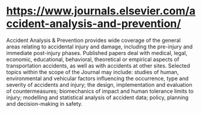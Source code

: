 # https://www.journals.elsevier.com/accident-analysis-and-prevention/

Accident Analysis & Prevention provides wide coverage of the general areas relating to accidental injury and damage, including the pre-injury and immediate post-injury phases. Published papers deal with medical, legal, economic, educational, behavioral, theoretical or empirical aspects of transportation accidents, as well as with accidents at other sites. Selected topics within the scope of the Journal may include: studies of human, environmental and vehicular factors influencing the occurrence, type and severity of accidents and injury; the design, implementation and evaluation of countermeasures; biomechanics of impact and human tolerance limits to injury; modelling and statistical analysis of accident data; policy, planning and decision-making in safety. 


